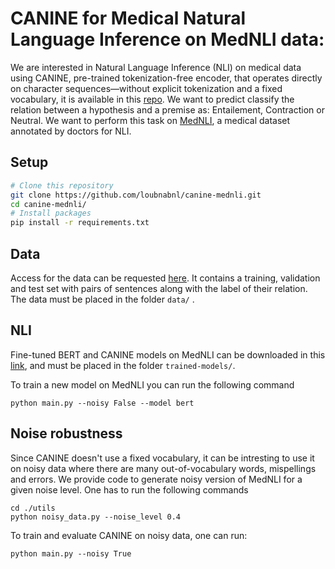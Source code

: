 # CANINE for Medical Natural Language Inference on MedNLI data: 

We are interested in Natural Language Inference (NLI) on medical data using CANINE, pre-trained tokenization-free encoder, that operates directly on character sequences—without explicit tokenization and a fixed vocabulary, it is available in this [repo](https://github.com/google-research/language/tree/master/language/canine). We want to predict classify the relation between a hypothesis and a premise as:  Entailement, Contraction or Neutral. We want to perform this task on [MedNLI](https://jgc128.github.io/mednli/), a medical dataset annotated by doctors for NLI. 

## Setup
``` bash
# Clone this repository
git clone https://github.com/loubnabnl/canine-mednli.git
cd canine-mednli/
# Install packages
pip install -r requirements.txt
```

## Data 
Access for the data can be requested [here](https://jgc128.github.io/mednli/). It contains a training, validation and test set with pairs of sentences along with the label of their relation. The data must be placed in the folder `data/` . 

## NLI
Fine-tuned BERT and CANINE models on MedNLI can be downloaded in this [link](), and must be placed in the folder `trained-models/`.

To train a new model on MedNLI you can run the following command
```
python main.py --noisy False --model bert
```

## Noise robustness
Since CANINE doesn't use a fixed vocabulary, it can be intresting to use it on noisy data where there are many out-of-vocabulary words, mispellings and errors. We provide code to generate noisy version of MedNLI for a given noise level. One has to run the following commands

```
cd ./utils
python noisy_data.py --noise_level 0.4
```

To train and evaluate CANINE on noisy data, one can run:

```
python main.py --noisy True
```